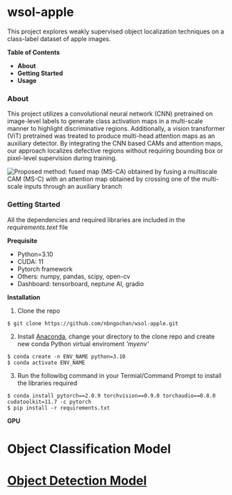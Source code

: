 # wsol-apple
This project explores weakly supervised object localization techniques on a class-label dataset of apple images. 

**Table of Contents**
- **About**
- **Getting Started**
- **Usage**


### **About**
This project utilizes a convolutional neural network (CNN) pretrained on image-level labels to generate class activation maps in a multi-scale manner to highlight discriminative regions. Additionally, a vision transformer (ViT) pretrained was treated to produce multi-head attention maps as an auxiliary detector. By integrating the CNN based CAMs and attention maps, our approach localizes defective regions without requiring bounding box or pixel-level supervision during training.

![Proposed method: fused map (MS-CA) obtained by fusing a multiscale CAM (MS-C) with an attention map obtained by crossing one of the multi-scale inputs through an auxiliary branch](/assets/images/main_figure.png)


### **Getting Started**
All the dependencies and required libraries are included in the *requirements.text* file

**Prequisite**
- Python=3.10
- CUDA: 11
- Pytorch framework
- Others: numpy, pandas, scipy, open-cv
- Dashboard: tensorboard, neptune AI, gradio


**Installation**
1. Clone the repo
```
$ git clone https://github.com/nbngochan/wsol-apple.git
```

2. Install [Anaconda](https://docs.anaconda.com/free/anaconda/install/index.html), change your directory to the clone repo and create new conda Python virtual enviroment *'myenv'*
```
$ conda create -n ENV_NAME python=3.10
$ conda activate ENV_NAME
```

3. Run the followibg command in your Termial/Command Prompt to install the libraries required
 ```
 $ conda install pytorch==2.0.9 torchvision==0.9.0 torchaudio==0.8.0 cudatoolkit=11.7 -c pytorch
 $ pip install -r requirements.txt
 ```


**GPU**


# Object Classification Model


# [Object Detection Model](https://github.com/Ka0Ri/Pytorch-pretrained-models)


